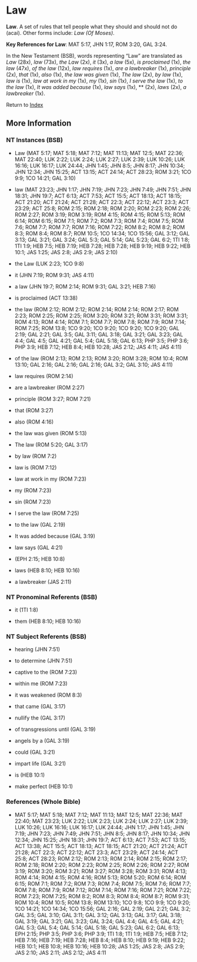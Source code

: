 # Law
**Law**. 
A set of rules that tell people what they should and should not do (acai). 
Other forms include: 
*Law (Of Moses)*. 


**Key References for Law**: 
MAT 5:17, JHN 1:17, ROM 3:20, GAL 3:24. 




In the New Testament (BSB), words representing “Law” are translated as 
*Law* (28x), *law* (73x), *the Law* (2x), *it* (3x), *a law* (5x), *is proclaimed* (1x), *the law* (47x), *of the law* (12x), *law requires* (1x), *are a lawbreaker* (1x), *principle* (2x), *that* (1x), *also* (1x), *the law was given* (1x), *The law* (2x), *by law* (1x), *law is* (1x), *law at work in my* (1x), *my* (1x), *sin* (1x), *I serve the law* (1x), *to the law* (1x), *It was added because* (1x), *law says* (1x), ** (2x), *laws* (2x), *a lawbreaker* (1x). 


Return to [Index](00-Index.md)

## More Information

### NT Instances (BSB)

* Law (MAT 5:17; MAT 5:18; MAT 7:12; MAT 11:13; MAT 12:5; MAT 22:36; MAT 22:40; LUK 2:22; LUK 2:24; LUK 2:27; LUK 2:39; LUK 10:26; LUK 16:16; LUK 16:17; LUK 24:44; JHN 1:45; JHN 8:5; JHN 8:17; JHN 10:34; JHN 12:34; JHN 15:25; ACT 13:15; ACT 24:14; ACT 28:23; ROM 3:21; 1CO 9:9; 1CO 14:21; GAL 3:10)

* law (MAT 23:23; JHN 1:17; JHN 7:19; JHN 7:23; JHN 7:49; JHN 7:51; JHN 18:31; JHN 19:7; ACT 6:13; ACT 7:53; ACT 15:5; ACT 18:13; ACT 18:15; ACT 21:20; ACT 21:24; ACT 21:28; ACT 22:3; ACT 22:12; ACT 23:3; ACT 23:29; ACT 25:8; ROM 2:15; ROM 2:18; ROM 2:20; ROM 2:23; ROM 2:26; ROM 2:27; ROM 3:19; ROM 3:19; ROM 4:15; ROM 4:15; ROM 5:13; ROM 6:14; ROM 6:15; ROM 7:1; ROM 7:2; ROM 7:3; ROM 7:4; ROM 7:5; ROM 7:6; ROM 7:7; ROM 7:7; ROM 7:16; ROM 7:22; ROM 8:2; ROM 8:2; ROM 8:3; ROM 8:4; ROM 8:7; ROM 10:5; 1CO 14:34; 1CO 15:56; GAL 3:12; GAL 3:13; GAL 3:21; GAL 3:24; GAL 5:3; GAL 5:14; GAL 5:23; GAL 6:2; 1TI 1:8; 1TI 1:9; HEB 7:5; HEB 7:19; HEB 7:28; HEB 7:28; HEB 9:19; HEB 9:22; HEB 10:1; JAS 1:25; JAS 2:8; JAS 2:9; JAS 2:10)

* the Law (LUK 2:23; 1CO 9:8)

* it (JHN 7:19; ROM 9:31; JAS 4:11)

* a law (JHN 19:7; ROM 2:14; ROM 9:31; GAL 3:21; HEB 7:16)

* is proclaimed (ACT 13:38)

* the law (ROM 2:12; ROM 2:12; ROM 2:14; ROM 2:14; ROM 2:17; ROM 2:23; ROM 2:25; ROM 2:25; ROM 3:20; ROM 3:21; ROM 3:31; ROM 3:31; ROM 4:13; ROM 4:14; ROM 7:1; ROM 7:7; ROM 7:8; ROM 7:9; ROM 7:14; ROM 7:25; ROM 13:8; 1CO 9:20; 1CO 9:20; 1CO 9:20; 1CO 9:20; GAL 2:19; GAL 2:21; GAL 3:5; GAL 3:11; GAL 3:18; GAL 3:21; GAL 3:23; GAL 4:4; GAL 4:5; GAL 4:21; GAL 5:4; GAL 5:18; GAL 6:13; PHP 3:5; PHP 3:6; PHP 3:9; HEB 7:12; HEB 8:4; HEB 10:28; JAS 2:12; JAS 4:11; JAS 4:11)

* of the law (ROM 2:13; ROM 2:13; ROM 3:20; ROM 3:28; ROM 10:4; ROM 13:10; GAL 2:16; GAL 2:16; GAL 2:16; GAL 3:2; GAL 3:10; JAS 4:11)

* law requires (ROM 2:14)

* are a lawbreaker (ROM 2:27)

* principle (ROM 3:27; ROM 7:21)

* that (ROM 3:27)

* also (ROM 4:16)

* the law was given (ROM 5:13)

* The law (ROM 5:20; GAL 3:17)

* by law (ROM 7:2)

* law is (ROM 7:12)

* law at work in my (ROM 7:23)

* my (ROM 7:23)

* sin (ROM 7:23)

* I serve the law (ROM 7:25)

* to the law (GAL 2:19)

* It was added because (GAL 3:19)

* law says (GAL 4:21)

*  (EPH 2:15; HEB 10:8)

* laws (HEB 8:10; HEB 10:16)

* a lawbreaker (JAS 2:11)



### NT Pronominal Referents (BSB)

* it (1TI 1:8)

* them (HEB 8:10; HEB 10:16)



### NT Subject Referents (BSB)

* hearing (JHN 7:51)

* to determine (JHN 7:51)

* captive to the (ROM 7:23)

* within me (ROM 7:23)

* it was weakened (ROM 8:3)

* that came (GAL 3:17)

* nullify the (GAL 3:17)

* of transgressions until (GAL 3:19)

* angels by a (GAL 3:19)

* could (GAL 3:21)

* impart life (GAL 3:21)

* is (HEB 10:1)

* make perfect (HEB 10:1)



### References (Whole Bible)

* MAT 5:17; MAT 5:18; MAT 7:12; MAT 11:13; MAT 12:5; MAT 22:36; MAT 22:40; MAT 23:23; LUK 2:22; LUK 2:23; LUK 2:24; LUK 2:27; LUK 2:39; LUK 10:26; LUK 16:16; LUK 16:17; LUK 24:44; JHN 1:17; JHN 1:45; JHN 7:19; JHN 7:23; JHN 7:49; JHN 7:51; JHN 8:5; JHN 8:17; JHN 10:34; JHN 12:34; JHN 15:25; JHN 18:31; JHN 19:7; ACT 6:13; ACT 7:53; ACT 13:15; ACT 13:38; ACT 15:5; ACT 18:13; ACT 18:15; ACT 21:20; ACT 21:24; ACT 21:28; ACT 22:3; ACT 22:12; ACT 23:3; ACT 23:29; ACT 24:14; ACT 25:8; ACT 28:23; ROM 2:12; ROM 2:13; ROM 2:14; ROM 2:15; ROM 2:17; ROM 2:18; ROM 2:20; ROM 2:23; ROM 2:25; ROM 2:26; ROM 2:27; ROM 3:19; ROM 3:20; ROM 3:21; ROM 3:27; ROM 3:28; ROM 3:31; ROM 4:13; ROM 4:14; ROM 4:15; ROM 4:16; ROM 5:13; ROM 5:20; ROM 6:14; ROM 6:15; ROM 7:1; ROM 7:2; ROM 7:3; ROM 7:4; ROM 7:5; ROM 7:6; ROM 7:7; ROM 7:8; ROM 7:9; ROM 7:12; ROM 7:14; ROM 7:16; ROM 7:21; ROM 7:22; ROM 7:23; ROM 7:25; ROM 8:2; ROM 8:3; ROM 8:4; ROM 8:7; ROM 9:31; ROM 10:4; ROM 10:5; ROM 13:8; ROM 13:10; 1CO 9:8; 1CO 9:9; 1CO 9:20; 1CO 14:21; 1CO 14:34; 1CO 15:56; GAL 2:16; GAL 2:19; GAL 2:21; GAL 3:2; GAL 3:5; GAL 3:10; GAL 3:11; GAL 3:12; GAL 3:13; GAL 3:17; GAL 3:18; GAL 3:19; GAL 3:21; GAL 3:23; GAL 3:24; GAL 4:4; GAL 4:5; GAL 4:21; GAL 5:3; GAL 5:4; GAL 5:14; GAL 5:18; GAL 5:23; GAL 6:2; GAL 6:13; EPH 2:15; PHP 3:5; PHP 3:6; PHP 3:9; 1TI 1:8; 1TI 1:9; HEB 7:5; HEB 7:12; HEB 7:16; HEB 7:19; HEB 7:28; HEB 8:4; HEB 8:10; HEB 9:19; HEB 9:22; HEB 10:1; HEB 10:8; HEB 10:16; HEB 10:28; JAS 1:25; JAS 2:8; JAS 2:9; JAS 2:10; JAS 2:11; JAS 2:12; JAS 4:11



